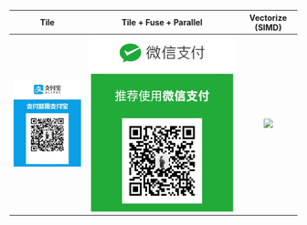 
Tile             |   Tile + Fuse + Parallel | Vectorize (SIMD) 
:-------------------------:|:-------------------------: |:-------------------------:
![](./alipay.jpg?raw=true)  | ![](./wechat.png?raw=true) | ![](./figures/venmo.png?raw=true) 
